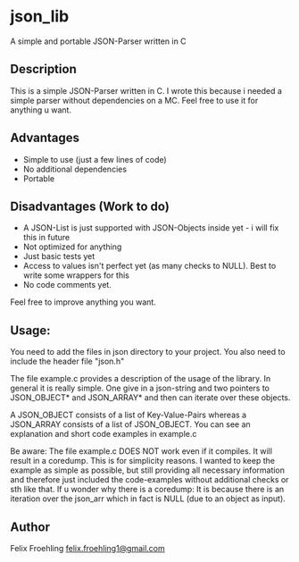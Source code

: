 # json_lib
A simple and portable JSON-Parser written in C

## Description
This is a simple JSON-Parser written in C. I wrote this because i needed a simple parser without dependencies on a MC. 
Feel free to use it for anything u want.

## Advantages
- Simple to use (just a few lines of code)
- No additional dependencies
- Portable

## Disadvantages (Work to do)
- A JSON-List is just supported with JSON-Objects inside yet - i will fix this in future
- Not optimized for anything
- Just basic tests yet
- Access to values isn't perfect yet (as many checks to NULL). Best to write some wrappers for this
- No code comments yet. 

Feel free to improve anything you want.

## Usage:
You need to add the files in json directory to your project.
You also need to include the header file "json.h"

The file example.c provides a description of the usage of the library. In general it is really simple.
One give in a json-string and two pointers to JSON_OBJECT* and JSON_ARRAY* and then can iterate over these objects.

A JSON_OBJECT consists of a list of Key-Value-Pairs whereas a JSON_ARRAY consists of a list of JSON_OBJECT. 
You can see an explanation and short code examples in example.c

Be aware: The file example.c DOES NOT work even if it compiles. It will result in a coredump. This is for simplicity reasons. 
I wanted to keep the example as simple as possible, but still providing all necessary information and therefore just included the code-examples without additional checks or sth like that.
If u wonder why there is a coredump: It is because there is an iteration over the json_arr which in fact is NULL (due to an object as input).

## Author
Felix Froehling <felix.froehling1@gmail.com>


